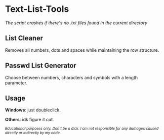 # Text-List-Tools
_The script crashes if there's no .txt files found in the current directory_
## List Cleaner
Removes all numbers, dots and spaces while maintaining the row structure.


## Passwd List Generator
Choose between numbers, characters and symbols with a length parameter.


## Usage
**Windows**: just doubleclick.


**Others**: idk figure it out.





<sub>_Educational purposes only. Don't be a dick. I am not responsible for any damages caused directly or indirectly by my code._</sub>
